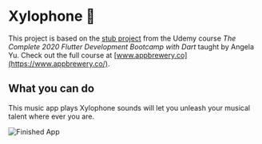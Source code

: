 # Xylophone 🎹

This project is based on the [stub project](https://github.com/londonappbrewery/xylophone-flutter) from the Udemy course *The Complete 2020 Flutter Development Bootcamp with Dart* taught by Angela Yu. Check out the full course at [www.appbrewery.co](https://www.appbrewery.co/).

## What you can do

This music app plays Xylophone sounds will let you unleash your musical talent where ever you are. 

![Finished App](https://github.com/londonappbrewery/Images/blob/master/xylophone-flutter.png)
